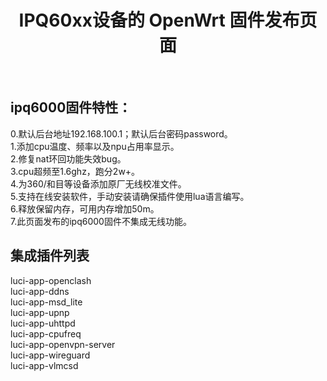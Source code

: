 <div align="center">
  <h1 align="center">
     IPQ60xx设备的 OpenWrt 固件发布页面
  </h1>
</div>
<br>

## ipq6000固件特性：  
0.默认后台地址192.168.100.1；默认后台密码password。  
1.添加cpu温度、频率以及npu占用率显示。  
2.修复nat环回功能失效bug。  
3.cpu超频至1.6ghz，跑分2w+。  
4.为360/和目等设备添加原厂无线校准文件。  
5.支持在线安装软件，手动安装请确保插件使用lua语言编写。  
6.释放保留内存，可用内存增加50m。  
7.此页面发布的ipq6000固件不集成无线功能。  

## 集成插件列表
luci-app-openclash  
luci-app-ddns  
luci-app-msd_lite  
luci-app-upnp  
luci-app-uhttpd  
luci-app-cpufreq  
luci-app-openvpn-server  
luci-app-wireguard  
luci-app-vlmcsd  
